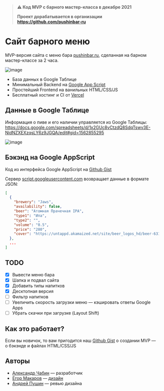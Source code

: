 > **⚠️ Код MVP с барного мастер-класса в декабре 2021**
> 
> **Проект дорабатывается в организации https://github.com/pushinbar-ru**
 
# Сайт барного меню

MVP-версия сайта с меню бара [pushinbar.ru](https://pushinbar.ru), сделанная на барном мастер-классе за 2 часа.
      
 ![image](https://user-images.githubusercontent.com/22644149/147356345-50930418-ea56-48f3-ac05-51359683e659.png)
   
- База данных в Google Таблице
- Минимальный Backend на [Google App Script](https://developers.google.com/apps-script)
- Простейший Frontend на ванильных HTML/CSS/JS
- Бесплатный хостинг и CI от [Vercel](https://vercel.com/)


## Данные в Google Таблице

Информация о пиве и его наличии управляется из Google Таблицы:
https://docs.google.com/spreadsheets/d/1x2GUc8vCtzdQ8SdqTswv3E-NidNZXEXzqsLY6z9JGQA/edit#gid=1562855295

![image](https://user-images.githubusercontent.com/22644149/147297372-c392fd85-fb3e-4d3a-9257-4b4b0c0b3fe6.png)


## Бэкэнд на Google AppScript
Код из интерфейса Google AppScript на [Github Gist](https://gist.github.com/a-chabin/b645837dc19c546035d2da42027c4196#file-google-app-backend-gs)

Сервер [script.googleusercontent.com](https://script.googleusercontent.com/macros/echo?user_content_key=Qo3nCev3vKhzejCjIcVZhB3ULyuCcBbL96mT4beg5cEbpTrLIM9I2Vz2-MRljh3dZB7UVyrrKwBWI-HvYVs3EWLTaVdQp0jPm5_BxDlH2jW0nuo2oDemN9CCS2h10ox_1xSncGQajx_ryfhECjZEnCtUk43f48yQC-4h6uPTT3F5OK0fJemEGBaC-lLKqKzy2Q9eHLyJ9qux9rcQPyY6WCG_-W_z8TVH3c_8bZg2_Bdf-wvr4dxwbdz9Jw9Md8uu&lib=MAmgsdUMg_-ZrqH71iCQ13b_P0nMP0Yb0) возвращает данные в формате JSON:
```json
[
  {
    "brewery": "Jaws",
    "availability": false,
    "beer": "Атомная Прачечная IPA",
    "type1": "Ипа",
    "type2": "",
    "volume": "0.5",
    "price": "280",
    "cover": "https://untappd.akamaized.net/site/beer_logos_hd/beer-631746_0b8c5_hd.jpeg"
  },
  ...
]
```

## TODO
* [x] Вывести меню бара
* [x] Шапка и подвал сайта
* [x] Добавить типы напитков
* [x] Десктопная версия
* [ ] Фильтр напитков
* [ ] Увеличить скорость загрузки меню — кэшировать ответы Google Apps
* [ ] Убрать скачки при загрузке (Layout Shift)

## Как это работает?

Если вы новичок, то вам пригодится наш [Github Gist](https://gist.github.com/a-chabin/b645837dc19c546035d2da42027c4196) о создании MVP — о бэкэнде и файлах HTML/CSS/JS 


## Авторы
- [Александр Чабин](https://twitter.com/nibach) — разработчик
- [Егор Макаров](https://www.instagram.com/mak_egor/) — [дизайн](https://www.figma.com/file/KFNSATeJHFbKiEiUAQAGC2/%D0%9C%D0%B5%D0%BD%D1%8E-%D0%B4%D0%BB%D1%8F-%D0%B1%D0%B0%D1%80%D0%B0?node-id=27%3A10220)
- [Андрей Пушин](https://www.instagram.com/pushinandrej/) — ревью дизайна
